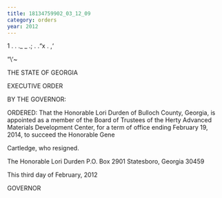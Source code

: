 ```yaml
---
title: 18134759902_03_12_09
category: orders
year: 2012
---
```

     

1 . .
._ _
.; .
.“x .
\,‘

“\‘~

THE STATE OF GEORGIA

EXECUTIVE ORDER

BY THE GOVERNOR:

ORDERED: That the Honorable Lori Durden of Bulloch County, Georgia, is
appointed as a member of the Board of Trustees of the Herty
Advanced Materials Development Center, for a term of office
ending February 19, 2014, to succeed the Honorable Gene

Cartledge, who resigned.

The Honorable Lori Durden
P.O. Box 2901
Statesboro, Georgia 30459

This third day of February, 2012

 

GOVERNOR

